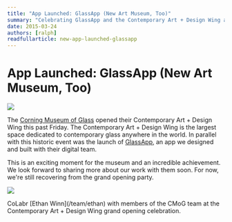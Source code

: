 ```yaml
---
title: "App Launched: GlassApp (New Art Museum, Too)"
summary: "Celebrating GlassApp and the Contemporary Art + Design Wing at the Corning Museum of Glass."
date: 2015-03-24
authors: [ralph]
readfullarticle: new-app-launched-glassapp
---
```


# App Launched: GlassApp (New Art Museum, Too)

<a href="http://glassapp.cmog.org/"><img src="/assets/img/blog/2015-03-24_2.png" class="center-element"></a>

The [Corning Museum of Glass](http://cmog.org/) opened their Contemporary Art + Design Wing this past Friday. The Contemporary Art + Design Wing is the largest space dedicated to contemporary glass anywhere in the world. In parallel with this historic event was the launch of [GlassApp](http://glassapp.cmog.org/), an app we designed and built with their digital team.

This is an exciting moment for the museum and an incredible achievement. We look forward to sharing more about our work with them soon. For now, we're still recovering from the grand opening party.

<img src="/assets/img/blog/2015-03-24.jpg" class="center-element">
<p class="text--align-center text--small text--gray-medium">CoLabr [Ethan Winn](/team/ethan) with members of the CMoG team at the Contemporary Art + Design Wing grand opening celebration.</p>